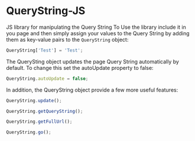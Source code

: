 # QueryString-JS
JS library for manipulating the Query String
To Use the library include it in you page and then simply assign your values to the Query String by adding them as key-value pairs to the ```QueryString``` object:
```javascript
QueryString['Test'] = 'Test';
```
The QuerySting object updates the page Query String automatically by default. To change this set the autoUpdate property to false:
```javascript
QueryString.autoUpdate = false;
```
In addition, the QueryString object provide a few more useful features:
```javascript
QueryString.update();
```
```javascript
QueryString.getQueryString();
```
```javascript
QueryString.getFullUrl();
```
```javascript
QueryString.go();
```
